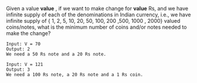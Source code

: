 Given a value **value** , if we want to make change for **value** Rs, and we have infinite supply of each of the denominations in Indian currency, i.e., we have infinite supply of { 1, 2, 5, 10, 20, 50, 100, 200 ,500, 1000 , 2000} valued coins/notes, what is the minimum number of coins and/or notes needed to make the change?

    Input: V = 70
    Output: 2
    We need a 50 Rs note and a 20 Rs note.

    Input: V = 121
    Output: 3
    We need a 100 Rs note, a 20 Rs note and a 1 Rs coin. 
